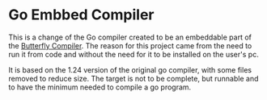 # Go Embbed Compiler

This is a change of the Go compiler created to be an embeddable part of the [Butterfly Compiler](https://github.com/Hilson-Alex/Butterfly).
The reason for this project came from the need to run it from code and without the need for it to be installed on the user's pc.

It is based on the 1.24 version of the original go compiler, with some files removed to reduce size. The target is not to be complete, but runnable and to have the minimum needed to compile a go program.
